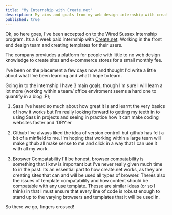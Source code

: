 ```yaml
---
title: "My Internship with Create.net"
description: My aims and goals from my web design internship with create.net
published: true
---
```


Ok, so here goes, I've been accepted on to the Wired Sussex Internship program. Its a 6 week paid internship with [Create.net](www.create.net). Working in the front end design team and creating templates for their users.

The company proviudes a platform for people with little to no web design knowledge to create sites and e-commerce stores for a small monthly fee.

I've been on the placement a few days now and thought I'd write a little about what I've been learning and what I hope to learn.

Going in to the internship I have 3 main goals, though I'm sure I will learn a lot more (working within a team/ office enviroment seems a hard one to quantify in a blog :P);

1. Sass
I've heard so much about how great it is and learnt the very basics of how it works but I'm really looking forward to getting my teeth in to using Sass in projects and seeing in practice how it can make coding websites faster and 'DRY'er

2. Github
I've always liked the idea of version controll but github has felt a bit of a minfield to me. I'm hoping that working within a large team will make github all make sense to me and click in a way that I can use it with all my work.

3. Broswer Compatability
I'll be honest, browser compatability is something that I knw is important but I've never really given much time to in the past. Its an essential part to how create.net works, as they are creating sites that can and will be used all types of browser.
Theres also the issues of  template compatability and how content should be compatable with any use template. Thesse are similar ideas (or so I think) in that I must ensure that every line of code is robust enough to stand up to the varying browsers and templates that it will be used in.

So there we go, fingers crossed!